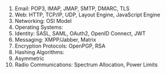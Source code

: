 1. Email: POP3, IMAP, JMAP, SMTP, DMARC, TLS
2. Web: HTTP, TCP/IP, UDP, Layout Engine, JavaScript Engine
3. Networking: OSI Model
4. Operating Systems: 
5. Identity: SASL, SAML, OAuth2, OpenID Connect, JWT
6. Messaging: XMPP/Jabber, Matrix
7. Encryption Protocols: OpenPGP, RSA
8. Hashing Algorithms:
9. Asymmetric 
10. Radio Communications: Spectrum Allocation, Power Limits